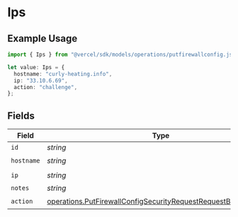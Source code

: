 # Ips

## Example Usage

```typescript
import { Ips } from "@vercel/sdk/models/operations/putfirewallconfig.js";

let value: Ips = {
  hostname: "curly-heating.info",
  ip: "33.10.6.69",
  action: "challenge",
};
```

## Fields

| Field                                                                                                                                              | Type                                                                                                                                               | Required                                                                                                                                           | Description                                                                                                                                        |
| -------------------------------------------------------------------------------------------------------------------------------------------------- | -------------------------------------------------------------------------------------------------------------------------------------------------- | -------------------------------------------------------------------------------------------------------------------------------------------------- | -------------------------------------------------------------------------------------------------------------------------------------------------- |
| `id`                                                                                                                                               | *string*                                                                                                                                           | :heavy_minus_sign:                                                                                                                                 | N/A                                                                                                                                                |
| `hostname`                                                                                                                                         | *string*                                                                                                                                           | :heavy_check_mark:                                                                                                                                 | N/A                                                                                                                                                |
| `ip`                                                                                                                                               | *string*                                                                                                                                           | :heavy_check_mark:                                                                                                                                 | N/A                                                                                                                                                |
| `notes`                                                                                                                                            | *string*                                                                                                                                           | :heavy_minus_sign:                                                                                                                                 | N/A                                                                                                                                                |
| `action`                                                                                                                                           | [operations.PutFirewallConfigSecurityRequestRequestBodyIpsAction](../../models/operations/putfirewallconfigsecurityrequestrequestbodyipsaction.md) | :heavy_check_mark:                                                                                                                                 | N/A                                                                                                                                                |